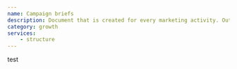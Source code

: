 ```yaml
---
name: Campaign briefs
description: Document that is created for every marketing activity. Outlines the target, the objectives, the dependencies as well as the objectives
category: growth
services:
    - structure
---
```

test
